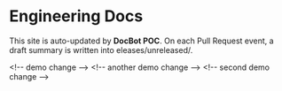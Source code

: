 ﻿# Engineering Docs

This site is auto-updated by **DocBot POC**. On each Pull Request event, a draft summary is written into eleases/unreleased/.

 < ! - -   d e m o   c h a n g e   - - >  
 
 < ! - -   a n o t h e r   d e m o   c h a n g e   - - >  
 
 < ! - -   s e c o n d   d e m o   c h a n g e   - - >  
 